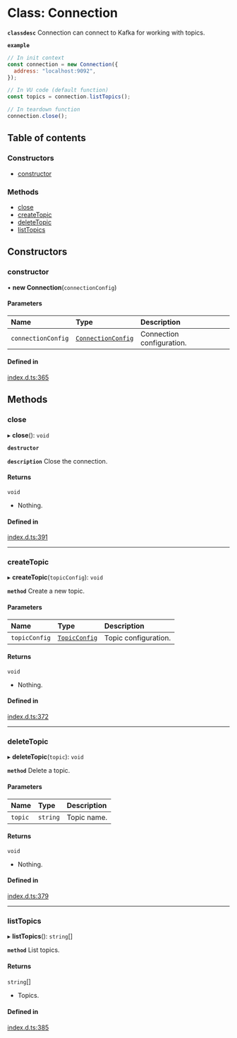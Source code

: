 # Class: Connection

**`classdesc`** Connection can connect to Kafka for working with topics.

**`example`**

```javascript
// In init context
const connection = new Connection({
  address: "localhost:9092",
});

// In VU code (default function)
const topics = connection.listTopics();

// In teardown function
connection.close();
```

## Table of contents

### Constructors

- [constructor](Connection.md#constructor)

### Methods

- [close](Connection.md#close)
- [createTopic](Connection.md#createtopic)
- [deleteTopic](Connection.md#deletetopic)
- [listTopics](Connection.md#listtopics)

## Constructors

### constructor

• **new Connection**(`connectionConfig`)

#### Parameters

| Name | Type | Description |
| :------ | :------ | :------ |
| `connectionConfig` | [`ConnectionConfig`](../interfaces/ConnectionConfig.md) | Connection configuration. |

#### Defined in

[index.d.ts:365](https://github.com/mostafa/xk6-kafka/blob/6551819/index.d.ts#L365)

## Methods

### close

▸ **close**(): `void`

**`destructor`**

**`description`** Close the connection.

#### Returns

`void`

- Nothing.

#### Defined in

[index.d.ts:391](https://github.com/mostafa/xk6-kafka/blob/6551819/index.d.ts#L391)

___

### createTopic

▸ **createTopic**(`topicConfig`): `void`

**`method`**
Create a new topic.

#### Parameters

| Name | Type | Description |
| :------ | :------ | :------ |
| `topicConfig` | [`TopicConfig`](../interfaces/TopicConfig.md) | Topic configuration. |

#### Returns

`void`

- Nothing.

#### Defined in

[index.d.ts:372](https://github.com/mostafa/xk6-kafka/blob/6551819/index.d.ts#L372)

___

### deleteTopic

▸ **deleteTopic**(`topic`): `void`

**`method`**
Delete a topic.

#### Parameters

| Name | Type | Description |
| :------ | :------ | :------ |
| `topic` | `string` | Topic name. |

#### Returns

`void`

- Nothing.

#### Defined in

[index.d.ts:379](https://github.com/mostafa/xk6-kafka/blob/6551819/index.d.ts#L379)

___

### listTopics

▸ **listTopics**(): `string`[]

**`method`**
List topics.

#### Returns

`string`[]

- Topics.

#### Defined in

[index.d.ts:385](https://github.com/mostafa/xk6-kafka/blob/6551819/index.d.ts#L385)
